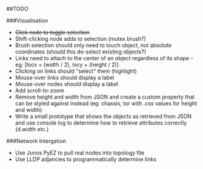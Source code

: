 ##TODO

###Visualisation

* <del>Click node to toggle selection</del>
* Shift-clicking node adds to selection (mutex brush?)
* Brush selection should only need to touch object, not absolute coordinates (should this de-select existing objects?)
* Links need to attach to the center of an object regardless of its shape - eg: [locx + (width / 2), locy + (height / 2)]
* Clicking on links should "select" them (highlight)
* Mouse-over links should display a label
* Mouse-over nodes should display a label
* Add scroll-to-zoom
* Remove height and width from JSON and create a custom property that can be styled against instead (eg: chassis, tor with .css values for height and width)
* Write a small prototype that shows the objects as retrieved from JSON and use console log to determine how to retrieve attributes correctly (d.width etc.)


###Network Intergation

* Use Junos PyEZ to pull real nodes into topology file
* Use LLDP adjancies to programmatically determine links
